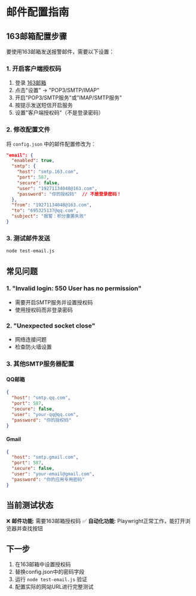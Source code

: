 # 邮件配置指南

## 163邮箱配置步骤

要使用163邮箱发送报警邮件，需要以下设置：

### 1. 开启客户端授权码

1. 登录 [163邮箱](https://mail.163.com)
2. 点击"设置" → "POP3/SMTP/IMAP"
3. 开启"POP3/SMTP服务"或"IMAP/SMTP服务"
4. 按提示发送短信开启服务
5. 设置"客户端授权码"（不是登录密码）

### 2. 修改配置文件

将 `config.json` 中的邮件配置修改为：

```json
"email": {
  "enabled": true,
  "smtp": {
    "host": "smtp.163.com",
    "port": 587,
    "secure": false,
    "user": "19271134048@163.com",
    "password": "你的授权码"  // 不是登录密码！
  },
  "from": "19271134048@163.com",
  "to": "695325137@qq.com",
  "subject": "报警：积分重置失败"
}
```

### 3. 测试邮件发送

```bash
node test-email.js
```

## 常见问题

### 1. "Invalid login: 550 User has no permission"
- 需要开启SMTP服务并设置授权码
- 使用授权码而非登录密码

### 2. "Unexpected socket close"
- 网络连接问题
- 检查防火墙设置

### 3. 其他SMTP服务器配置

#### QQ邮箱
```json
{
  "host": "smtp.qq.com",
  "port": 587,
  "secure": false,
  "user": "your-qq@qq.com",
  "password": "你的授权码"
}
```

#### Gmail
```json
{
  "host": "smtp.gmail.com", 
  "port": 587,
  "secure": false,
  "user": "your-email@gmail.com",
  "password": "你的应用专用密码"
}
```

## 当前测试状态

❌ **邮件功能**: 需要163邮箱授权码
✅ **自动化功能**: Playwright正常工作，能打开浏览器并查找按钮

## 下一步

1. 在163邮箱中设置授权码
2. 替换config.json中的密码字段
3. 运行 `node test-email.js` 验证
4. 配置实际的网站URL进行完整测试